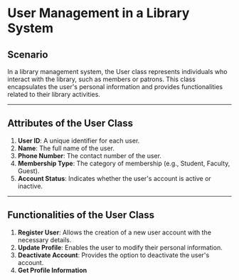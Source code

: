 # User Management in a Library System

## Scenario

In a library management system, the User class represents individuals who interact with the library, such as members or patrons. This class encapsulates the user's personal information and provides functionalities related to their library activities.

---

## Attributes of the User Class

1. **User ID**: A unique identifier for each user.  
2. **Name**: The full name of the user.  
3. **Phone Number**: The contact number of the user.  
4. **Membership Type**: The category of membership (e.g., Student, Faculty, Guest).  
5. **Account Status**: Indicates whether the user's account is active or inactive.  

---

## Functionalities of the User Class

1. **Register User**: Allows the creation of a new user account with the necessary details.  
2. **Update Profile**: Enables the user to modify their personal information.  
3. **Deactivate Account**: Provides the option to deactivate the user's account.  
4. **Get Profile Information**  
